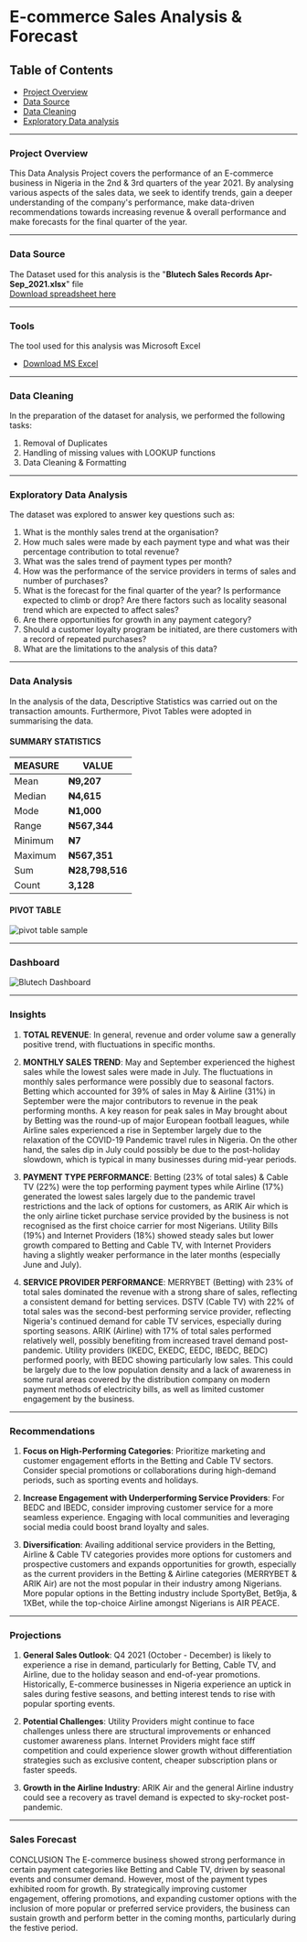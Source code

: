 # E-commerce Sales Analysis & Forecast

## Table of Contents

-  [Project Overview](#project-overview)
-  [Data Source](#data-source)
-  [Data Cleaning](#data-cleaning)
-  [Exploratory Data analysis](#exploratory-data-analysis)


----------------
### Project Overview

This Data Analysis Project covers the performance of an E-commerce business in Nigeria in the 2nd & 3rd quarters of the year 2021. By analysing various aspects of the sales data, we seek to identify trends, gain a deeper understanding of the company's performance, make data-driven recommendations towards increasing revenue & overall performance and make forecasts for the final quarter of the year.

----------------
### Data Source
The Dataset used for this analysis is the "**Blutech Sales Records Apr-Sep_2021.xlsx**" file    
[Download spreadsheet here](https://github.com/user-attachments/files/18268722/Blutech.Sales.Records.Apr-Sep_2021.xlsx)

----------------
### Tools
The tool used for this analysis was Microsoft Excel
  - [Download MS Excel](https://microsoft.com)

----------------
### Data Cleaning
In the preparation of the dataset for analysis, we performed the following tasks:
1. Removal of Duplicates
2. Handling of missing values with LOOKUP functions
3. Data Cleaning & Formatting

----------------
### Exploratory Data Analysis
The dataset was explored to answer key questions such as:

1. What is the monthly sales trend at the organisation?
2. How much sales were made by each payment type and what was their percentage contribution to total revenue?
3. What was the sales trend of payment types per month?
3. How was the performance of the service providers in terms of sales and number of purchases?
4. What is the forecast for the final quarter of the year? Is performance expected to climb or drop? Are there factors such as locality seasonal trend which are expected to affect sales?
5. Are there opportunities for growth in any payment category?
6. Should a customer loyalty program be initiated, are there customers with a record of repeated purchases?
7. What are the limitations to the analysis of this data?


----------------
### Data Analysis
In the analysis of the data, Descriptive Statistics was carried out on the transaction amounts. Furthermore, Pivot Tables were adopted in summarising the data.

#### SUMMARY STATISTICS
**MEASURE** | **VALUE**
--------|-------
Mean | **₦9,207**
Median | **₦4,615**
Mode | **₦1,000**
Range | **₦567,344**
Minimum | **₦7**
Maximum | **₦567,351**
Sum | **₦28,798,516**
Count | **3,128**

#### PIVOT TABLE

![pivot table sample](https://github.com/user-attachments/assets/4e628a7a-c48e-4837-8d19-2af09e46fcb6)


---------------
### Dashboard

![Blutech Dashboard](https://github.com/user-attachments/assets/e356b1d2-7bb4-4af4-a0ed-bee98335e955)

---------------

### Insights

1. **TOTAL REVENUE**: In general, revenue and order volume saw a generally positive trend, with fluctuations in specific months.

2. **MONTHLY SALES TREND**: May and September experienced the highest sales while the lowest sales were made in July.
The fluctuations in monthly sales performance were possibly due to seasonal factors. Betting which accounted for 39% of sales in May & Airline (31%) in September were the major contributors to revenue in the peak performing months. A key reason for peak sales in May brought about by Betting was the round-up of major European football leagues, while Airline sales experienced a rise in September largely due to the relaxation of the COVID-19 Pandemic travel rules in Nigeria.
On the other hand, the sales dip in July could possibly be due to the post-holiday slowdown, which is typical in many businesses during mid-year periods.

3. **PAYMENT TYPE PERFORMANCE**: Betting (23% of total sales) & Cable TV (22%) were the top performing payment types while Airline (17%) generated the lowest sales largely due to the pandemic travel restrictions and the lack of options for customers, as ARIK Air which is the only airline ticket purchase service provided by the business is not recognised as the first choice carrier for most Nigerians.
Utility Bills (19%) and Internet Providers (18%) showed steady sales but lower growth compared to Betting and Cable TV, with Internet Providers having a slightly weaker performance in the later months (especially June and July).

4. **SERVICE PROVIDER PERFORMANCE**: MERRYBET (Betting) with 23% of total sales dominated the revenue with a strong share of sales, reflecting a consistent demand for betting services.
DSTV (Cable TV) with 22% of total sales was the second-best performing service provider, reflecting Nigeria's continued demand for cable TV services, especially during sporting seasons.
ARIK (Airline) with 17% of total sales performed relatively well, possibly benefiting from increased travel demand post-pandemic.
Utility providers (IKEDC, EKEDC, EEDC, IBEDC, BEDC) performed poorly, with BEDC showing particularly low sales. This could be largely due to the low population density and a lack of awareness in some rural areas covered by the distribution company on modern payment methods of electricity bills, as well as limited customer engagement by the business.

----------

### Recommendations
1. **Focus on High-Performing Categories**: Prioritize marketing and customer engagement efforts in the Betting and Cable TV sectors. Consider special promotions or collaborations during high-demand periods, such as sporting events and holidays.

2. **Increase Engagement with Underperforming Service Providers**:  For BEDC and IBEDC, consider improving customer service for a more seamless experience. Engaging with local communities and leveraging social media could boost brand loyalty and sales.

3. **Diversification**: Availing additional service providers in the Betting, Airline & Cable TV categories provides more options for customers and prospective customers and expands opportunities for  growth, especially as the current providers in  the Betting & Airline categories (MERRYBET & ARIK Air) are not the most popular in their industry among Nigerians. More popular options in the Betting industry include SportyBet, Bet9ja, & 1XBet, while the top-choice Airline amongst Nigerians is AIR PEACE.

---------

### Projections
1. **General Sales Outlook**:
Q4 2021 (October - December) is likely to experience a rise in demand, particularly for Betting, Cable TV, and Airline, due to the holiday season and end-of-year promotions. Historically, E-commerce businesses in Nigeria experience an uptick in sales during festive seasons, and betting interest tends to rise with popular sporting events.

2. **Potential Challenges**:
Utility Providers might continue to face challenges unless there are structural improvements or enhanced customer awareness plans.
Internet Providers might face stiff competition and could experience slower growth without differentiation strategies such as exclusive content, cheaper subscription plans or faster speeds.

3. **Growth in the Airline Industry**:
ARIK Air and the general Airline industry could see a recovery as travel demand is expected to sky-rocket post-pandemic.

---------

### Sales Forecast



CONCLUSION
The E-commerce business showed strong performance in certain payment categories like Betting and Cable TV, driven by seasonal events and consumer demand. However, most of the payment types exhibited room for growth. By strategically improving customer engagement, offering promotions, and expanding customer options with the inclusion of more popular or preferred service providers, the business can sustain growth and perform better in the coming months, particularly during the festive period.




